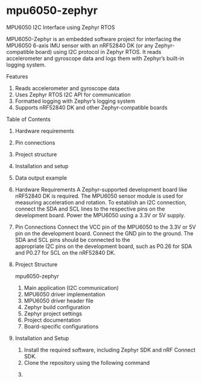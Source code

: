 # mpu6050-zephyr
MPU6050 I2C Interface using Zephyr RTOS

MPU6050-Zephyr is an embedded software project for interfacing the MPU6050 6-axis IMU sensor with an nRF52840 DK (or any Zephyr-compatible board) using I2C protocol in Zephyr RTOS. It reads accelerometer and gyroscope data and logs them with Zephyr’s built-in logging system.

Features
1. Reads accelerometer and gyroscope data
2. Uses Zephyr RTOS I2C API for communication
3. Formatted logging with Zephyr’s logging system
4. Supports nRF52840 DK and other Zephyr-compatible boards

Table of Contents
1. Hardware requirements
2. Pin connections
3. Project structure
4. Installation and setup
5. Data output example

1. Hardware Requirements
   A Zephyr-supported development board like nRF52840 DK is required. The MPU6050 sensor module is used for measuring acceleration and rotation. To establish an I2C connection, 
   connect the SDA and SCL lines to the respective pins on the development board. Power the MPU6050 using a 3.3V or 5V supply.

2. Pin Connections
   Connect the VCC pin of the MPU6050 to the 3.3V or 5V pin on the development board. Connect the GND pin to the ground. The SDA and SCL pins should be connected to the     
   appropriate I2C pins on the development board, such as P0.26 for SDA and P0.27 for SCL on the nRF52840 DK.

3. Project Structure

   mpu6050-zephyr
   1. Main application (I2C communication)
   2. MPU6050 driver implementation
   3. MPU6050 driver header file
   4. Zephyr build configuration
   5. Zephyr project settings
   6. Project documentation
   7. Board-specific configurations

4. Installation and Setup
   1. Install the required software, including Zephyr SDK and nRF Connect SDK.
   2. Clone the repository using the following command
   3. ```git clone https://github.com/yourusername/mpu6050-zephyr.git
   ``` cd mpu6050-zephyr
   
